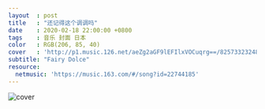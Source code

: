 ```yaml
---
layout  : post
title   : "还记得这个调调吗"
date    : 2020-02-18 22:00:00 +0800
tags    : 音乐 封面 日本
color   : RGB(206, 85, 40)
cover   : 'http://p1.music.126.net/aeZg2aGF9lEFIlxVOCuqrg==/825733232483492.jpg'
subtitle: "Fairy Dolce"
resource:
  netmusic: 'https://music.163.com/#/song?id=22744185'
---
```


![cover](http://p1.music.126.net/aeZg2aGF9lEFIlxVOCuqrg==/825733232483492.jpg)
